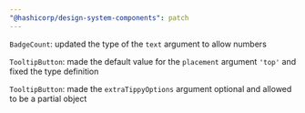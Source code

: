 ```yaml
---
"@hashicorp/design-system-components": patch
---
```


`BadgeCount`: updated the type of the `text` argument to allow numbers

`TooltipButton`: made the default value for the `placement` argument `'top'` and fixed the type definition

`TooltipButton`: made the `extraTippyOptions` argument optional and allowed to be a partial object

